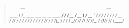 >          __                                     __
>   ____  / /_     ____ ___  __  __   ____  _____/ /_
>  / __ \/ __ \   / __ `__ \/ / / /  /_  / / ___/ __ \
> / /_/ / / / /  / / / / / / /_/ /    / /_(__  ) / / /
> \____/_/ /_/  /_/ /_/ /_/\__, /    /___/____/_/ /_/
>                         /____/
